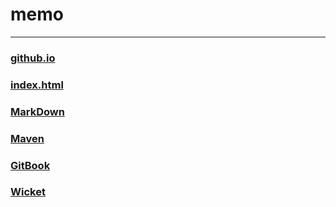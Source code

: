 # memo
***
### [github.io](https://TashiroMercy.github.io)

### [index.html](http://tashiromercy.github.io/_book/)

### [MarkDown](docs/MarkDown/MarkDown.md)

### [Maven](docs/Maven/Maven.md)

### [GitBook](docs/GitBook/GitBook.md)

### [Wicket](docs/Wicket/Wicket.md)
